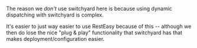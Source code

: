 
The reason we *don't* use switchyard here is because using dynamic dispatching with switchyard is complex.   

It's easier to just way easier to use RestEasy because of this -- although we then do lose the nice "plug & play" functionality that 
switchyard has that makes deployment/configuration easier.  